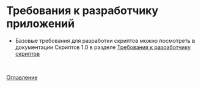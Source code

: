 # Требования к разработчику приложений

* Базовые требования для разработки скриптов можно посмотреть в документации Скриптов 1.0 в разделе [Требования к разработчику скриптов](https://github.com/optimacros/scripts_documentation/blob/main/prerequisities.md)

&nbsp;

[Оглавление](README.md)
